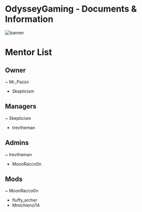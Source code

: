 # OdysseyGaming - Documents & Information 
![banner](https://user-images.githubusercontent.com/84603499/140682231-0c5ad6fd-2846-499a-8fc8-b0407e261d10.png)
# Mentor List

## Owner
~ Mr_Pazzo
  * Skepticism

## Managers
~ Skepticism
  * trevtheman

## Admins
~ trevtheman
  * MoonRacco0n

## Mods
~ MoonRacco0n
  * fluffy_archer
  * Mmichienzi14
